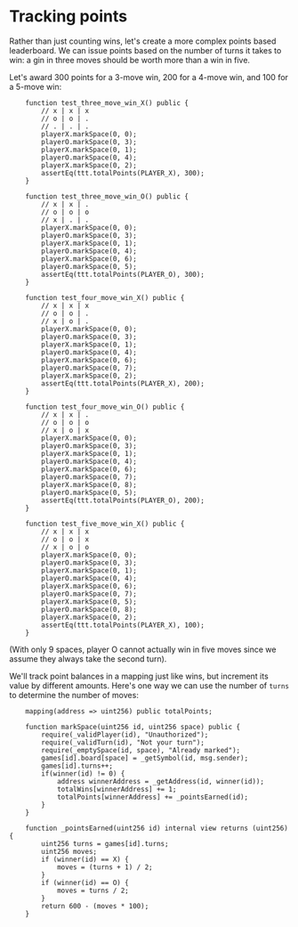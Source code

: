 # Tracking points

Rather than just counting wins, let's create a more complex points based leaderboard. We can issue points based on the number of turns it takes to win: a gin in three moves should be worth more than a win in five.

Let's award 300 points for a 3-move win, 200 for a 4-move win, and 100 for a 5-move win:

```solidity
    function test_three_move_win_X() public {
        // x | x | x
        // o | o | .
        // . | . | .
        playerX.markSpace(0, 0);
        playerO.markSpace(0, 3);
        playerX.markSpace(0, 1);
        playerO.markSpace(0, 4);
        playerX.markSpace(0, 2);
        assertEq(ttt.totalPoints(PLAYER_X), 300);
    }

    function test_three_move_win_O() public {
        // x | x | .
        // o | o | o
        // x | . | .
        playerX.markSpace(0, 0);
        playerO.markSpace(0, 3);
        playerX.markSpace(0, 1);
        playerO.markSpace(0, 4);
        playerX.markSpace(0, 6);
        playerO.markSpace(0, 5);
        assertEq(ttt.totalPoints(PLAYER_O), 300);
    }

    function test_four_move_win_X() public {
        // x | x | x
        // o | o | .
        // x | o | .
        playerX.markSpace(0, 0);
        playerO.markSpace(0, 3);
        playerX.markSpace(0, 1);
        playerO.markSpace(0, 4);
        playerX.markSpace(0, 6);
        playerO.markSpace(0, 7);
        playerX.markSpace(0, 2);
        assertEq(ttt.totalPoints(PLAYER_X), 200);
    }

    function test_four_move_win_O() public {
        // x | x | .
        // o | o | o
        // x | o | x
        playerX.markSpace(0, 0);
        playerO.markSpace(0, 3);
        playerX.markSpace(0, 1);
        playerO.markSpace(0, 4);
        playerX.markSpace(0, 6);
        playerO.markSpace(0, 7);
        playerX.markSpace(0, 8);
        playerO.markSpace(0, 5);
        assertEq(ttt.totalPoints(PLAYER_O), 200);
    }

    function test_five_move_win_X() public {
        // x | x | x
        // o | o | x
        // x | o | o
        playerX.markSpace(0, 0);
        playerO.markSpace(0, 3);
        playerX.markSpace(0, 1);
        playerO.markSpace(0, 4);
        playerX.markSpace(0, 6);
        playerO.markSpace(0, 7);
        playerX.markSpace(0, 5);
        playerO.markSpace(0, 8);
        playerX.markSpace(0, 2);
        assertEq(ttt.totalPoints(PLAYER_X), 100);
    }
```

(With only 9 spaces, player O cannot actually win in five moves since we assume they always take the second turn).

We'll track point balances in a mapping just like wins, but increment its value by different amounts. Here's one way we can use the number of `turns` to determine the number of moves:

```solidity
    mapping(address => uint256) public totalPoints;

    function markSpace(uint256 id, uint256 space) public {
        require(_validPlayer(id), "Unauthorized");
        require(_validTurn(id), "Not your turn");
        require(_emptySpace(id, space), "Already marked");
        games[id].board[space] = _getSymbol(id, msg.sender);
        games[id].turns++;
        if(winner(id) != 0) {
            address winnerAddress = _getAddress(id, winner(id));
            totalWins[winnerAddress] += 1;
            totalPoints[winnerAddress] += _pointsEarned(id);
        }
    }

    function _pointsEarned(uint256 id) internal view returns (uint256) {
        uint256 turns = games[id].turns;
        uint256 moves;
        if (winner(id) == X) {
            moves = (turns + 1) / 2;
        }
        if (winner(id) == O) {
            moves = turns / 2;
        }
        return 600 - (moves * 100);
    }
```
